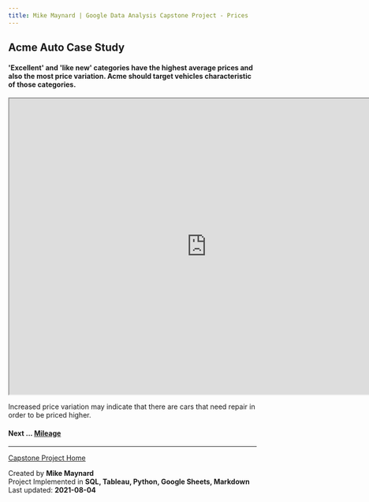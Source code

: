 ```yaml
---
title: Mike Maynard | Google Data Analysis Capstone Project - Prices
---
```

## Acme Auto Case Study

#### 'Excellent' and 'like new' categories have the highest average prices and also the most price variation. Acme should target vehicles characteristic of those categories.

<IFRAME SRC="https://public.tableau.com/views/capstone_16278859884250/Pricebycondition?:language=en-US&:display_count=n&:origin=viz_share_link" WIDTH=800 HEIGHT=600></IFRAME>

<BR>

Increased price variation may indicate that there are cars that need repair in order to be priced higher.

#### Next ... [Mileage](mileage.html)

---
[Capstone Project Home](/capstone/)

Created by **Mike Maynard**<BR>
Project Implemented in **SQL, Tableau, Python, Google Sheets, Markdown**<BR>
Last updated:  **2021-08-04**
